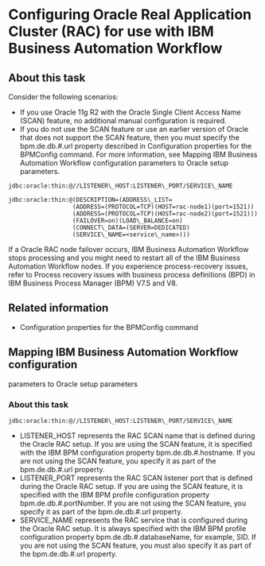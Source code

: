 # Configuring Oracle Real Application Cluster (RAC) for use with IBM Business Automation Workflow

## About this task

Consider the following scenarios:

- If you use Oracle 11g R2 with the Oracle Single Client Access Name (SCAN) feature, no additional
manual configuration is required.
- If you do not use the SCAN feature or use an earlier version of Oracle that does not support the
SCAN feature, then you must specify the bpm.de.db.#.url property described in
Configuration properties for the BPMConfig command. For more information, see Mapping IBM Business Automation Workflow configuration parameters to Oracle setup parameters.

```
jdbc:oracle:thin:@//LISTENER\_HOST:LISTENER\_PORT/SERVICE\_NAME
```

```
jdbc:oracle:thin:@(DESCRIPTION=(ADDRESS\_LIST= 
                  (ADDRESS=(PROTOCOL=TCP)(HOST=rac-node1)(port=1521))
                  (ADDRESS=(PROTOCOL=TCP)(HOST=rac-node2)(port=1521)))
                  (FAILOVER=on)(LOAD\_BALANCE=on)
                  (CONNECT\_DATA=(SERVER=DEDICATED)
                  (SERVICE\_NAME=<service\_name>)))
```

If a Oracle RAC node failover occurs, IBM Business Automation Workflow stops processing and
you might need to restart all of the IBM Business Automation Workflow nodes. If you
experience process-recovery issues, refer to Process recovery issues with business process definitions (BPD) in
IBM Business Process Manager (BPM) V7.5 and V8.

## Related information

- Configuration properties for the BPMConfig command

## Mapping IBM Business Automation Workflow configuration
parameters to Oracle setup parameters

### About this task

```
jdbc:oracle:thin:@//LISTENER\_HOST:LISTENER\_PORT/SERVICE\_NAME
```

- LISTENER\_HOST represents the RAC SCAN name
that is defined during the Oracle RAC setup. If you are using the
SCAN feature, it is specified with the IBM BPM
configuration property bpm.de.db.#.hostname.
If you are not using the SCAN feature, you specify it as part of the bpm.de.db.#.url property.
- LISTENER\_PORT represents the RAC SCAN listener
port that is defined during the Oracle RAC setup. If you are using
the SCAN feature, it is specified with the IBM BPM profile configuration property bpm.de.db.#.portNumber.
If you are not using the SCAN feature, you specify it as part of the bpm.de.db.#.url property.
- SERVICE\_NAME represents the RAC service that
is configured during the Oracle RAC setup. It is always specified
with the IBM BPM profile configuration
property bpm.de.db.#.databaseName, for example, SID.
If you are not using the SCAN feature, you must also specify it as
part of the bpm.de.db.#.url property.